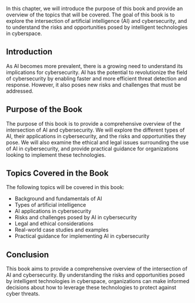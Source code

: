 
In this chapter, we will introduce the purpose of this book and provide an overview of the topics that will be covered. The goal of this book is to explore the intersection of artificial intelligence (AI) and cybersecurity, and to understand the risks and opportunities posed by intelligent technologies in cyberspace.

Introduction
------------

As AI becomes more prevalent, there is a growing need to understand its implications for cybersecurity. AI has the potential to revolutionize the field of cybersecurity by enabling faster and more efficient threat detection and response. However, it also poses new risks and challenges that must be addressed.

Purpose of the Book
-------------------

The purpose of this book is to provide a comprehensive overview of the intersection of AI and cybersecurity. We will explore the different types of AI, their applications in cybersecurity, and the risks and opportunities they pose. We will also examine the ethical and legal issues surrounding the use of AI in cybersecurity, and provide practical guidance for organizations looking to implement these technologies.

Topics Covered in the Book
--------------------------

The following topics will be covered in this book:

* Background and fundamentals of AI
* Types of artificial intelligence
* AI applications in cybersecurity
* Risks and challenges posed by AI in cybersecurity
* Legal and ethical considerations
* Real-world case studies and examples
* Practical guidance for implementing AI in cybersecurity

Conclusion
----------

This book aims to provide a comprehensive overview of the intersection of AI and cybersecurity. By understanding the risks and opportunities posed by intelligent technologies in cyberspace, organizations can make informed decisions about how to leverage these technologies to protect against cyber threats.
